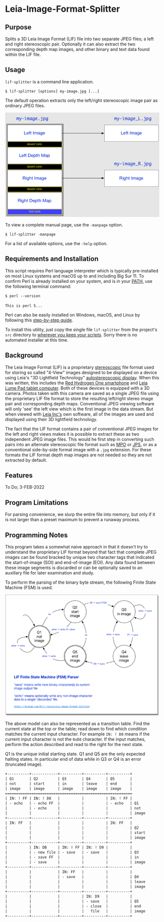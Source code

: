 # Leia-Image-Format-Splitter #

## Purpose ##

Splits a 3D Leia Image Format (LIF) file into two separate JPEG files;
a left and right stereoscopic pair.  Optionally it can also extract
the two corresponding depth map images, and other binary and text data
found within the LIF file.

## Usage ##

`lif-splitter` is a command line application.

`````shell
$ lif-splitter [options] my-image.jpg [...]
`````
The default operation extracts only the left/right stereoscopic image pair
as ordinary JPEG files.

![LIF to JPEG L/R Pairs](docs/lif-to-jpeg.png?raw=true)

To view a complete manual page, use the `-manpage` option.

`````shell
$ lif-splitter -manpage
`````

For a list of available options, use the `-help` option.

## Requirements and Installation ##

This script requires Perl language interpreter which is typically
pre-installed on most Linux systems and macOS up to and including Big
Sur 11.  To confirm Perl is already installed on your system, and is
in your [PATH](https://en.wikipedia.org/wiki/PATH_\(variable\)), use
the following terminal command:

`````text
$ perl --version

This is perl 5...
`````

Perl can also be easily installed on Windows, macOS, and Linux by
following this [step-by-step
guide](https://www.perl.com/article/downloading-and-installing-perl-in-2021/).

To install this utility, just copy the single file `lif-splitter` from
the project's `src` directory to [wherever you keep your
scripts](https://shapeshed.com/using-custom-shell-scripts-on-osx-or-linux/).
Sorry there is no automated installer at this time.

## Background ##

The Leia Image Format (LIF) is a proprietary
[stereoscopic](https://en.wikipedia.org/wiki/Stereoscopy) file format
used for storing so called "4-View" images designed to be displayed on
a device using Leia's "3D Lightfield Technology" [autostereoscopic
display](https://en.wikipedia.org/wiki/Autostereoscopy).  When this
was written, this includes the [Red Hydrogen One
smartphone](https://en.wikipedia.org/wiki/Red_Hydrogen_One) and [Leia
Lume Pad tablet
computer](https://www.cnet.com/tech/computing/lume-pad-brings-glasses-free-3d-back-again-on-an-android-tablet/).
Both of these devices is equipped with a 3D camera.  Photos taken with
this camera are saved as a single JPEG file using the proprietary LIF
file format to store the resulting left/right stereo image pair and
corresponding depth maps.  Conventional JPEG viewing software will
only 'see' the left view which is the first image in the data stream.
But when viewed with [Leia Inc's](https://www.leiainc.com/) own
software, all of the images are used and displayed using their 3D
lightfield technology.

The fact that the LIF format contains a pair of conventional JPEG
images for the left and right views makes it is possible to extract
these as two independent JPEG image files.  This would he first step
in converting such pairs into an alternate stereoscopic file format
such as
[MPO](https://en.wikipedia.org/wiki/JPEG#JPEG_Multi-Picture_Format) or
[JPS](https://en.wikipedia.org/wiki/JPEG#JPEG_Stereoscopic), or as a
conventional side-by-side format image with a `.jpg` extension.  For
these formats the LIF format depth map images are not needed so they
are not extracted by default.

## Features ##

To Do; 3-FEB-2022

## Program Limitations ##

For parsing convenience, we slurp the entire file into memory, but
only if it is not larger than a preset maximum to prevent a runaway
process.

## Programming Notes ##

This program takes a somewhat naive approach in that it doesn't try to
understand the proprietary LIF format beyond that fact that complete
JPEG images can be found bracked by unique two character tags that
indicated the start-of-image (SOI) and end-of-image (EOI).  Any data
found between these image segments is discarded or can be optionally
saved to an auxillary file for later examination and study.

To perform the parsing of the binary byte stream, the following Finite
State Machine (FSM) is used.

![LIF Finite State Machine Parser](docs/parser-FSM.png?raw=true)

The above model can also be represented as a transition table.  Find
the current state at the top or the table; read down to find which
condition matches the current input character.  For example `IN: ! D8`
means if the current input character is not the `0xD8` character.  If
the input matches, perform the action described and read to the right
for the next state.

Q1 is the unique initial starting state.  Q1 and Q5 are the only
expected halting states.  In particular end of data while in Q3 or
Q4 is an error (truncated image).

`````text
+----------+------------+----------+----------+----------+
| Q1       | Q2         | Q3       | Q4       | Q5       |
| not      | start      | in       | leave    | end      |
| image    | image      | image    | image    | image    |
==========================================================
| IN: ! FF | IN: ! D8   |          |          | IN: ! FF |
| - echo   | - echo FF  |          |          | - echo   | Q1
|          | - echo     |          |          |          | not
|          |            |          |          |          | image
+----------+------------+----------+----------+----------+
| IN: FF   |            |          |          | IN: FF   |
|          |            |          |          |          | Q2
|          |            |          |          |          | start
|          |            |          |          |          | image
+----------+------------+----------+----------+----------+
|          | IN: DB     | IN: ! FF | IN: ! D9 |          |
|          | - new file | - save   | - save   |          | Q3
|          | - save FF  |          |          |          | in
|          | - save     |          |          |          | image
+----------+------------+----------+----------+----------+
|          |            | IN: FF   |          |          |
|          |            | - save   |          |          | Q4
|          |            |          |          |          | leave
|          |            |          |          |          | image
+----------+------------+----------+----------+----------+
|          |            |          | IN: D9   |          |
|          |            |          | - save   |          | Q5
|          |            |          | - close  |          | end
|          |            |          |   file   |          | image
+----------+------------+----------+----------+----------+
`````


